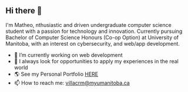 ## Hi there 👋
I'm Matheo, nthusiastic and driven undergraduate computer science student with a passion for technology and innovation. 
Currently pursuing Bachelor of Computer Science Honours (Co-op Option) at University of Manitoba, with an interest on 
cybersecurity, and web/app development.

- 🔭 I’m currently working on web development
- 🤔 I always look for opportunities to apply my experiences in the real world
- :earth_americas: See my Personal Portfolio [HERE](https://githubmat284.github.io/Personal-Portfolio-Website)
- 📫 How to reach me: villacrm@myumanitoba.ca

